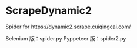 # ScrapeDynamic2

Spider for https://dynamic2.scrape.cuiqingcai.com/

Selenium 版：spider.py
Pyppeteer 版：spider2.py
